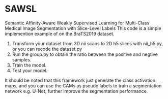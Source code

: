 # SAWSL
Semantic Affinity-Aware Weakly Supervised Learning for Multi-Class Medical Image Segmentation with Slice-Level Labels 
This code is a simple implemention example of on the BraTS2019 dataset.
1. Transform your dataset from 3D nii scans to 2D h5 slices with nii_h5.py, or you can recode the dataset.py
2. Run the group.py to obtain the ratio between the positive and negtive samples.
3. Train the model.
4. Test your model.


It should be noted that this framework just generate the class activation maps, and you can use the CAMs as pseudo labels to train a segmentation network e.g. U-Net, further improve the segmentation performance.  
